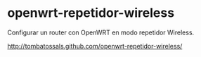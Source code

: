 openwrt-repetidor-wireless
==========================

Configurar un router con OpenWRT en modo repetidor Wireless.

http://tombatossals.github.com/openwrt-repetidor-wireless/
